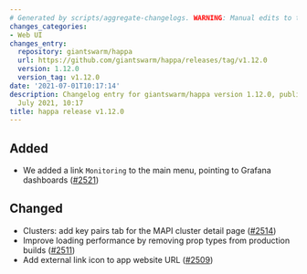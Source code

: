 ```yaml
---
# Generated by scripts/aggregate-changelogs. WARNING: Manual edits to this files will be overwritten.
changes_categories:
- Web UI
changes_entry:
  repository: giantswarm/happa
  url: https://github.com/giantswarm/happa/releases/tag/v1.12.0
  version: 1.12.0
  version_tag: v1.12.0
date: '2021-07-01T10:17:14'
description: Changelog entry for giantswarm/happa version 1.12.0, published on 01
  July 2021, 10:17
title: happa release v1.12.0
---
```


## Added

- We added a link `Monitoring` to the main menu, pointing to Grafana dashboards ([#2521](https://github.com/giantswarm/happa/pull/2521))

## Changed

- Clusters: add key pairs tab for the MAPI cluster detail page ([#2514](https://github.com/giantswarm/happa/pull/2514))
- Improve loading performance by removing prop types from production builds ([#2511](https://github.com/giantswarm/happa/pull/2511))
- Add external link icon to app website URL ([#2509](https://github.com/giantswarm/happa/pull/2509))

